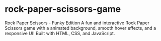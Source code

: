 # rock-paper-scissors-game
 Rock Paper Scissors - Funky Edition A fun and interactive Rock Paper Scissors game with a animated background, smooth hover effects, and a responsive UI! Built with HTML, CSS, and JavaScript.
